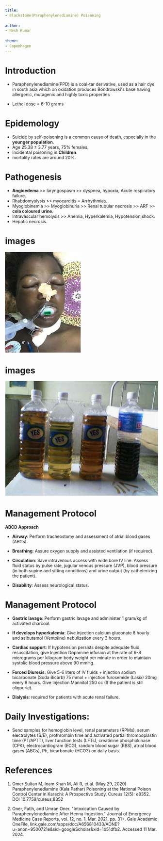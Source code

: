 ```yaml
---
title: 
- Blackstone(Paraphenylenediamine) Poisoning

author:
- Nesh Kumar

theme:
- Copenhagen
---
```



# Introduction

+ Paraphenylenediamine(PPD) is a coal-tar derivative, used as a hair dye in south asia which on oxidation produces Bondrowski's base having allergenic, mutagenic and highly toxic properties

+ Lethel dose = 6-10 grams


# Epidemology

+ Suicide by self-poisoning is a common cause of death, especially in the **younger population**.
+ Age 25.38 ± 3.77 years, 75% females.
+ Incidental poisoning in **Children**.
+ mortality rates are around 20%.

# Pathogenesis

+ **Angioedema** >> laryngospasm >> dyspnea, hypoxia,  Acute respiratory failure.
+ Rhabdomyolysis >> myocarditis = Arrhythmias.
+ Myoglobinemia >> Myoglobinuria >> Renal tubular necrosis >> ARF >> **cola coloured urine**.
+ Intravascular hemolysis >> Anemia, Hyperkalemia, Hypotension;shock.
+ Hepatic necrosis.

# images
![severe angioedema after henna ingestion](images/angioedema.png)


# images
![Urine Color](images/urinecolor.png)


# Management Protocol
**ABCD Approach**
+ **Airway**: Perform tracheostomy and assessment of atrial blood gases (ABGs).

+ **Breathing**: Assure oxygen supply and assisted ventilation (if required).

+ **Circulation**: Save intravenous access with wide bore IV line. Assess fluid status by pulse rate, jugular venous pressure (JVP), blood pressure (in both supine and sitting conditions) and urine output (by catheterizing the patient).

+ **Disability**: Assess neurological status.

# Management Protocol
+ **Gastric lavage**: Perform gastric lavage and administer 1 gram/kg of activated charcoal.

+ **If develops hyperkalemia**: Give injection calcium gluconate 8 hourly and salbutamol (Ventoline) nebulization every 3 hours.

+ **Cardiac support**: If hypotension persists despite adequate fluid resuscitation, give Injection Dopamine infusion at the rate of 6-8 micrograms per kilogram body weight per minute in order to maintain systolic blood pressure above 90 mmHg.

+ **Forced Diuresis**: Give 5-6 liters of IV fluids + injection sodium bicarbonate (Soda Bicarb) 75 mmol + injection furosemide (Lasix) 20mg every 8 hours. Give Injection Mannitol 250 cc (If the patient is still oligouric). 

+ **Dialysis**: required for patients with acute renal failure.

# Daily Investigations:
+ Send samples for hemoglobin level, renal parameters (RPMs), serum electrolytes (S/E), prothrombin time and activated partial thromboplastin time (PT/APTT), liver function tests (LFTs), creatinine phosphokinase (CPK), electrocardiogram (ECG), random blood sugar (RBS), atrial blood gases (ABGs), Ph, bicarbonate (HCO3) on daily basis.

# References
1. Omer Sultan M, Inam Khan M, Ali R, et al. (May 29, 2020) Paraphenylenediamine (Kala Pathar) Poisoning
at the National Poison Control Center in Karachi: A Prospective Study. Cureus 12(5): e8352. DOI
10.7759/cureus.8352

2. Oner, Fatih, and Umran Oner. "Intoxication Caused by Paraphenylenediamine After Henna Ingestion." Journal of Emergency Medicine Case Reports, vol. 12, no. 1, Mar. 2021, pp. 31+. Gale Academic OneFile, link.gale.com/apps/doc/A656810433/AONE?u=anon~9500721e&sid=googleScholar&xid=1b51dfb2. Accessed 11 Mar. 2024.

